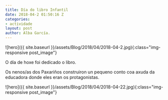 ```yaml
---
title: Día do libro Infantil
date: 2018-04-2 01:50:16 Z
categories:
- actividade
layout: post
author: Alba García.
---
```


![hero]({{ site.baseurl }}/assets/Blog/2018/04/2018-04-2.jpg){:class="img-responsive post_image"}
<br>

O día de hoxe foi dedicado o libro. 

Os nenos/as dos Paxariños construiron un pequeno conto coa axuda da educadora donde eles eran os protagonistas.


![hero]({{ site.baseurl }}/assets/Blog/2018/04/2018-04-22.jpg){:class="img-responsive post_image"}
<br>
